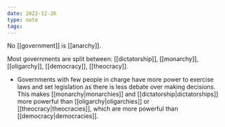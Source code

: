 ```yaml
---
date: 2022-12-26
type: note
tags: 
---
```


No [[government]] is [[anarchy]].

Most governments are split between: [[dictatorship]], [[monarchy]], [[oligarchy]], [[democracy]], [[theocracy]].
- Governments with few people in charge have more power to exercise laws and set legislation as there is less debate over making decisions. This makes [[monarchy|monarchies]] and [[dictatorship|dictatorships]] more powerful than [[oligarchy|oligarchies]] or [[theocracy|theocracies]], which are more powerful than [[democracy|democracies]].
